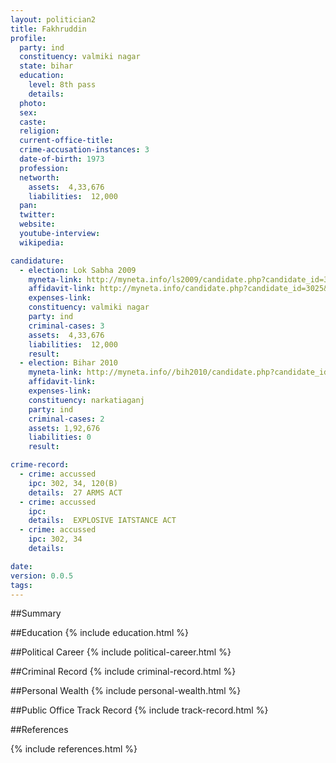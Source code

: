 ```yaml
---
layout: politician2
title: Fakhruddin
profile: 
  party: ind
  constituency: valmiki nagar
  state: bihar
  education: 
    level: 8th pass
    details: 
  photo: 
  sex: 
  caste: 
  religion: 
  current-office-title: 
  crime-accusation-instances: 3
  date-of-birth: 1973
  profession: 
  networth: 
    assets:  4,33,676
    liabilities:  12,000
  pan: 
  twitter: 
  website: 
  youtube-interview: 
  wikipedia: 

candidature: 
  - election: Lok Sabha 2009
    myneta-link: http://myneta.info/ls2009/candidate.php?candidate_id=3025
    affidavit-link: http://myneta.info/candidate.php?candidate_id=3025&scan=original
    expenses-link: 
    constituency: valmiki nagar 
    party: ind
    criminal-cases: 3
    assets:  4,33,676
    liabilities:  12,000
    result:  
  - election: Bihar 2010
    myneta-link: http://myneta.info//bih2010/candidate.php?candidate_id=2785
    affidavit-link: 
    expenses-link: 
    constituency: narkatiaganj 
    party: ind
    criminal-cases: 2
    assets: 1,92,676
    liabilities: 0
    result:  

crime-record: 
  - crime: accussed
    ipc: 302, 34, 120(B)
    details:  27 ARMS ACT  
  - crime: accussed
    ipc: 
    details:  EXPLOSIVE IATSTANCE ACT  
  - crime: accussed
    ipc: 302, 34
    details:    

date: 
version: 0.0.5
tags: 
---
```

##Summary


##Education
{% include education.html %}


##Political Career
{% include political-career.html %}


##Criminal Record
{% include criminal-record.html %}


##Personal Wealth
{% include personal-wealth.html %}


##Public Office Track Record
{% include track-record.html %}


##References


{% include references.html %}